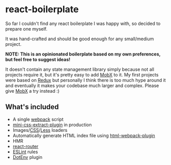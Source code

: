 # react-boilerplate

So far I couldn't find any react boilerplate I was happy with, so decided to prepare one myself.

It was hand-crafted and should be good enough for any small/medium project.

**NOTE: This is an opinionated boilerplate based on my own preferences, but feel free to suggest ideas!**

It doesn't contain any state management library simply because not all projects require it, but it's pretty easy to add [MobX](https://mobx.js.org/) to it. My first projects were based on [Redux](http://redux.js.org/) but personally I think there is too much hype around it and eventually it makes your codebase much larger and complex. Please give [MobX](https://mobx.js.org/) a try instead :)

## What's included

*   A single [webpack](https://webpack.github.io/) script
*   [mini-css-extract-plugin](https://github.com/webpack-contrib/mini-css-extract-plugin) in production
*   Images/[CSS](https://github.com/webpack-contrib/css-loader)/[Less](https://github.com/webpack-contrib/less-loader) loaders
*   Automatically generate HTML index file using [html-webpack-plugin](https://github.com/jantimon/html-webpack-plugin)
*   HMR
*   [react-router](https://reacttraining.com/react-router/)
*   [ESLint](http://eslint.org/) rules
*   [DotEnv](https://github.com/mrsteele/dotenv-webpack) plugin
